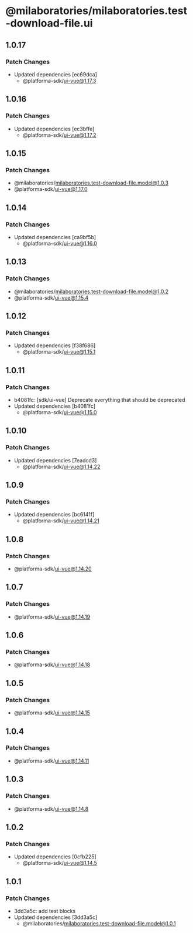 # @milaboratories/milaboratories.test-download-file.ui

## 1.0.17

### Patch Changes

- Updated dependencies [ec69dca]
  - @platforma-sdk/ui-vue@1.17.3

## 1.0.16

### Patch Changes

- Updated dependencies [ec3bffe]
  - @platforma-sdk/ui-vue@1.17.2

## 1.0.15

### Patch Changes

- @milaboratories/milaboratories.test-download-file.model@1.0.3
- @platforma-sdk/ui-vue@1.17.0

## 1.0.14

### Patch Changes

- Updated dependencies [ca9bf5b]
  - @platforma-sdk/ui-vue@1.16.0

## 1.0.13

### Patch Changes

- @milaboratories/milaboratories.test-download-file.model@1.0.2
- @platforma-sdk/ui-vue@1.15.4

## 1.0.12

### Patch Changes

- Updated dependencies [f38f686]
  - @platforma-sdk/ui-vue@1.15.1

## 1.0.11

### Patch Changes

- b4081fc: [sdk/ui-vue] Deprecate everything that should be deprecated
- Updated dependencies [b4081fc]
  - @platforma-sdk/ui-vue@1.15.0

## 1.0.10

### Patch Changes

- Updated dependencies [7eadcd3]
  - @platforma-sdk/ui-vue@1.14.22

## 1.0.9

### Patch Changes

- Updated dependencies [bc6141f]
  - @platforma-sdk/ui-vue@1.14.21

## 1.0.8

### Patch Changes

- @platforma-sdk/ui-vue@1.14.20

## 1.0.7

### Patch Changes

- @platforma-sdk/ui-vue@1.14.19

## 1.0.6

### Patch Changes

- @platforma-sdk/ui-vue@1.14.18

## 1.0.5

### Patch Changes

- @platforma-sdk/ui-vue@1.14.15

## 1.0.4

### Patch Changes

- @platforma-sdk/ui-vue@1.14.11

## 1.0.3

### Patch Changes

- @platforma-sdk/ui-vue@1.14.8

## 1.0.2

### Patch Changes

- Updated dependencies [0cfb225]
  - @platforma-sdk/ui-vue@1.14.5

## 1.0.1

### Patch Changes

- 3dd3a5c: add test blocks
- Updated dependencies [3dd3a5c]
  - @milaboratories/milaboratories.test-download-file.model@1.0.1
